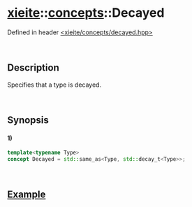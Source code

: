 # [xieite](../../xieite.md)\:\:[concepts](../../concepts.md)\:\:Decayed
Defined in header [<xieite/concepts/decayed.hpp>](../../../include/xieite/concepts/decayed.hpp)

&nbsp;

## Description
Specifies that a type is decayed.

&nbsp;

## Synopsis
#### 1)
```cpp
template<typename Type>
concept Decayed = std::same_as<Type, std::decay_t<Type>>;
```

&nbsp;

## [Example](https://en.cppreference.com/w/cpp/types/decay#Example)
